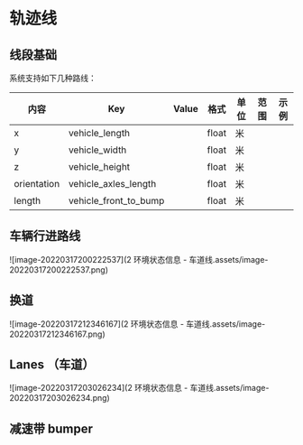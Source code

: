 # 轨迹线

## 线段基础

系统支持如下几种路线：

| 内容        | Key                   | Value | 格式  | 单位 | 范围 | 示例 |
| ----------- | --------------------- | ----- | ----- | ---- | ---- | ---- |
| x           | vehicle_length        |       | float | 米   |      |      |
| y           | vehicle_width         |       | float | 米   |      |      |
| z           | vehicle_height        |       | float | 米   |      |      |
| orientation | vehicle_axles_length  |       | float | 米   |      |      |
| length      | vehicle_front_to_bump |       | float | 米   |      |      |

## 车辆行进路线

![image-20220317200222537](2 环境状态信息 - 车道线.assets/image-20220317200222537.png)

##  换道

![image-20220317212346167](2 环境状态信息 - 车道线.assets/image-20220317212346167.png)



##  Lanes （车道）

![image-20220317203026234](2 环境状态信息 - 车道线.assets/image-20220317203026234.png)

## 减速带 bumper

